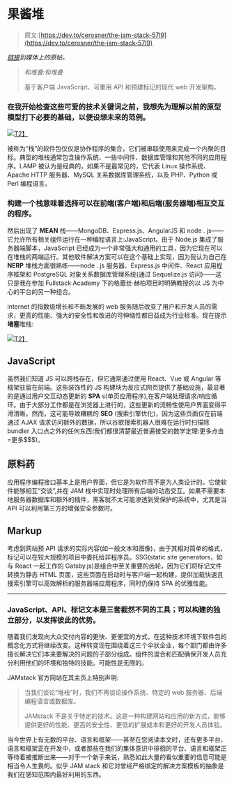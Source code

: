 # 果酱堆

> 原文:[https://dev.to/cerosner/the-jam-stack-57l9](https://dev.to/cerosner/the-jam-stack-57l9)

*[链接](https://medium.com/@cerosner/the-jam-stack-f2ef148ef4de)到媒体上的原帖。*

> *和堆叠:和堆叠*
> 
> 基于客户端 JavaScript、可重用 API 和预建标记的现代 web 开发架构。

### 在我开始检查这些可爱的技术关键词之前，我想先为理解以前的原型模型打下必要的基础，以便设想未来的范例。

[![](../Images/43fb7724594605a6d15d8f9c54a493c3.png)T2】](https://cdn-images-1.medium.com/max/1760/1*THIjvw4Yni8JQ6QzvS71LA.jpeg)

被称为“栈”的软件包仅仅是协作程序的集合，它们被串联使用来完成一个内聚的目标。典型的堆栈通常包含操作系统、一些中间件、数据库管理和其他不同的应用程序。LAMP 被认为是经典的，如果不是最常见的，它代表 Linux 操作系统、Apache HTTP 服务器、MySQL 关系数据库管理系统，以及 PHP、Python 或 Perl 编程语言。

### 构建一个栈意味着选择可以在前端(客户端)和后端(服务器端)相互交互的程序。

然后出现了 **MEAN** 栈——MongoDB、Express.js、AngularJS 和 node . js——它允许所有相关组件运行在一种编程语言上:JavaScript。由于 Node.js 集成了服务器端脚本，JavaScript 已经成为一个非常强大和通用的工具，因为它现在可以在堆栈的两端运行。其他软件解决方案可以在这个基础上实现，因为我认为自己在 **NERP** 堆栈方面很熟练——node . js 服务器、Express.js 中间件、React 应用程序框架和 PostgreSQL 对象关系数据库管理系统(通过 Sequelize.js 访问)——这只是我在参加 Fullstack Academy 下的格蕾丝·赫柏项目时明确教授的以 JS 为中心的平台的另一种组合。

internet 的指数级增长和不断发展的 web 服务随后改变了用户和开发人员的需求，更高的性能、强大的安全性和改进的可伸缩性都日益成为行业标准。现在提示**堵塞**堆栈:

[![](../Images/199e6f12b242f7cdcc9fc7eeaf1cb979.png)T2】](https://cdn-images-1.medium.com/max/1760/1*T-bYhp8ZVm6Gc4NSIwQhdA.png)

## [](#javascript)JavaScript

虽然我们知道 JS 可以跨栈存在，但它通常通过使用 React、Vue 或 Angular 等框架驻留在前端。这些装饰性的 JS 构建块为反应式网页提供了基础设施，最显著的是通过用户交互动态更新的 **SPA** s(单页应用程序),在客户端处理请求/响应循环。由于大部分工作都是在浏览器上进行的，这些更新的流畅性使用户界面变得平滑清晰。然而，这可能导致糟糕的 **SEO** (搜索引擎优化)，因为这些页面仅在前端通过 AJAX 请求访问额外的数据，所以谷歌搜索机器人很难在运行时扫描除 bundler 入口点之外的任何东西(我们都很清楚最近普遍接受的数学定理:更多点击=更多$$$)。

## [](#apis)原料药

应用程序编程接口基本上是用户界面，但它是为软件而不是为人类设计的。它使软件能够相互“交谈”,并在 JAM 栈中实现时处理所有后端的动态交互。如果不需要本地服务器数据库和额外的插件，黑客就不太可能渗透到受保护的系统中，尤其是当 API 可以利用第三方的增强安全参数时。

## [](#markup)Markup

考虑到网站预 API 请求的实际内容(如一般文本和图像)，由于其相对简单的格式，标记可以在较大规模的项目中委托给非程序员。SSG(static site generators，如与 React 一起工作的 Gatsby.js)是组合中至关重要的齿轮，因为它们将标记文件转换为静态 HTML 页面，这些页面在启动时与客户端一起构建，提供加载快速且搜索引擎可以高效解析的服务器端应用程序，同时仍保持 SPA 的优雅性能。

* * *

### [](#javascript-apis-and-markup-text-are-three-distinct-sets-of-tools-individual-parts-that-can-be-constructed-to-bring-out-the-best-in-one-another)JavaScript、API、标记文本是三套截然不同的工具；可以构建的独立部分，以发挥彼此的优势。

随着我们发现向大众交付内容的更快、更便宜的方式，在这种技术环境下软件包的概念化方式将继续改变。这种转变现在围绕着这三个伞状企业，每个部门都由许多擅长解决它们本来要解决的问题的子部分组成。组件的混合和匹配确保开发人员充分利用他们的环境和独特的技能。可能性是无限的。

JAMstack 官方网站在其主页上特别声明:

> 当我们谈论“堆栈”时，我们不再谈论操作系统、特定的 web 服务器、后端编程语言或数据库。
> 
> JAMstack 不是关于特定的技术。这是一种构建网站和应用的新方式，能够提供更好的性能、更高的安全性、更低的扩展成本和更好的开发人员体验。

当今世界上有无数的平台、语言和框架——甚至在您阅读本文时，还有更多平台、语言和框架正在开发中，或者那些在我们的集体意识中徘徊的平台、语言和框架正等待着被推断出来——对于一个新手来说，熟悉如此大量的看似重要的信息可能是相当令人生畏的。似乎 JAM stack 和它对曾经严格绑定的解决方案模板的抽象是我们在感知范围内最好利用的东西。